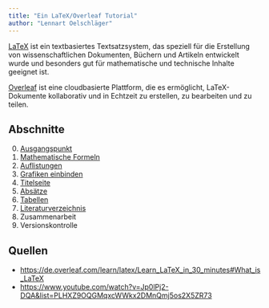 ```yaml
---
title: "Ein LaTeX/Overleaf Tutorial"
author: "Lennart Oelschläger"
---
```


[LaTeX](https://www.latex-project.org/) ist ein textbasiertes Textsatzsystem, das speziell für die Erstellung von wissenschaftlichen Dokumenten, Büchern und Artikeln entwickelt wurde und besonders gut für mathematische und technische Inhalte geeignet ist. 

[Overleaf](https://www.overleaf.com//) ist eine cloudbasierte Plattform, die es ermöglicht, LaTeX-Dokumente kollaborativ und in Echtzeit zu erstellen, zu bearbeiten und zu teilen.

## Abschnitte

0. [Ausgangspunkt](https://github.com/loelschlaeger/einfach_latex/commit/befefc3a4c145b8c3cc539fe0bca58bdeb2db503?diff=split)
1. [Mathematische Formeln](https://github.com/loelschlaeger/einfach_latex/commit/8bf5c606a2116aa9351fb947cd608e891a279134?diff=split)
2. [Auflistungen](https://github.com/loelschlaeger/einfach_latex/commit/a364a8236f840df7786bd6f11ef3b9b23a5d3bde?diff=split)
3. [Grafiken einbinden](https://github.com/loelschlaeger/einfach_latex/commit/13729e732aa6ce0452926dcde77ea77e4e2470f6?diff=split#diff-f67098301b6788c19af2853a0e5ad776fda05572b1b1224df46c42d1ad323cbb)
4. [Titelseite]()
5. [Absätze]()
6. [Tabellen]()
7. [Literaturverzeichnis]()
8. Zusammenarbeit
9. Versionskontrolle

## Quellen

- https://de.overleaf.com/learn/latex/Learn_LaTeX_in_30_minutes#What_is_LaTeX
- https://www.youtube.com/watch?v=Jp0lPj2-DQA&list=PLHXZ9OQGMqxcWWkx2DMnQmj5os2X5ZR73
